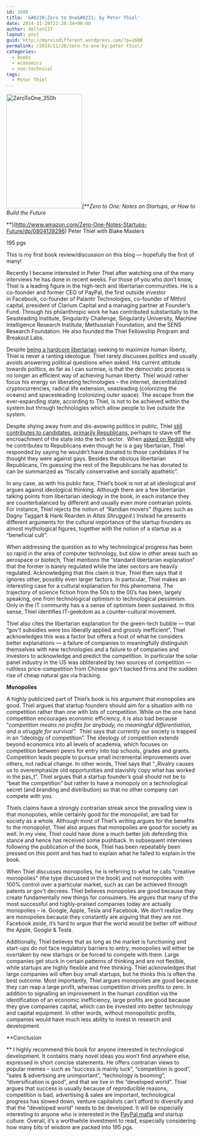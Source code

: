 ```yaml
---
id: 1608
title: '&#8220;Zero to One&#8221; by Peter Thiel'
date: 2014-11-28T22:20:34+00:00
author: delton137
layout: post
guid: http://moreisdifferent.wordpress.com/?p=1608
permalink: /2014/11/28/zero-to-one-by-peter-thiel/
categories:
  - books
  - economics
  - non-technical
tags:
  - Peter Thiel
---
```

[<img class=" size-medium wp-image-1627 alignright" src="http://www.danielcelton.com/wp-content/uploads/2014/11/zerotoone_350h.jpg?w=199" alt="ZeroToOne_350h" width="199" height="300" srcset="http://www.moreisdifferent.com/wp-content/uploads/2014/11/zerotoone_350h.jpg 233w, http://www.moreisdifferent.com/wp-content/uploads/2014/11/zerotoone_350h-200x300.jpg 200w" sizes="(max-width: 199px) 100vw, 199px" />](http://www.danielcelton.com/wp-content/uploads/2014/11/zerotoone_350h.jpg)[**_Zero to One: Notes on Startups, or How to Build the Future_
  
**](http://www.amazon.com/Zero-One-Notes-Startups-Future/dp/0804139296) Peter Thiel with Blake Masters
  
195 pgs

This is my first book review/discussion on this blog &#8212; hopefully the first of many!

Recently I became interested in Peter Thiel after watching one of the many interviews he has done in recent weeks. For those of you who don&#8217;t know, Thiel is a leading figure in the high-tech and libertarian communities. He is a co-founder and former CEO of PayPal, the first outside investor in Facebook, co-founder of Palantir Technologies, co-founder of Mithril capital, president of Clarium Capital and a managing partner at Founder&#8217;s Fund. Through his philanthropic work he has contributed substantially to the Seasteading Institute, Singularity Challenge, Singularity University, Machine Intelligence Research Institute, Methuselah Foundation, and the SENS Research Foundation. He also founded the Thiel Fellowship Program and Breakout Labs.

<!--more-->


  
Despite [being a hardcore libertarian](http://www.cato-unbound.org/2009/04/13/peter-thiel/education-libertarian) seeking to maximize human liberty, Thiel is never a ranting ideologue. Thiel rarely discusses politics and usually avoids answering political questions when asked. His current attitude towards politics, as far as I can surmise, is that the democratic process is no longer an efficient way of achieving human liberty. Thiel would rather focus his energy on liberating technologies &#8211; the internet, decentralized cryptocurrencies, radical life extension, seasteading (colonizing the oceans) and spacesteading (colonizing outer space). The escape from the ever-expanding state, according to Thiel, is not to be achieved within the system but through technologies which allow people to live outside the system.

Despite shying away from and dis-avowing politics in public, Thiel [still contributes to candidates](http://www.mercurynews.com/business/ci_26666183/peter-thiel-wields-political-influence-gop), [primarily Republicans](en.wikipedia.org/wiki/Peter_Thiel#Support_for_political_activism), perhaps to stave off the encroachment of the state into the tech sector.  When [asked on Reddit](http://www.reddit.com/r/IAmA/comments/2g4g95/peter_thiel_technology_entrepreneur_and_investor) why he contributes to Republicans even though he is a gay libertarian, Thiel responded by saying he wouldn&#8217;t have donated to those candidates if he thought they were against gays. Besides the obvious libertarian Republicans, I&#8217;m guessing the rest of the Republicans he has donated to can be summarized as &#8220;fiscally conservative and socially apathetic&#8221;.

In any case, as with his public face, Thiel&#8217;s book is not at all ideological and argues against ideological thinking. Although there are a few libertarian talking points from libertarian ideology in the book, in each instance they are counterbalanced by different and usually even more contrarian points. For instance, Thiel rejects the notion of &#8220;Randian movers&#8221; (figures such as Dagny Taggart & Hank Rearden in _Atlas Shrugged_.) Instead he presents different arguments for the cultural importance of the startup founders as almost mythological figures, together with the notion of a startup as a &#8220;beneficial cult&#8221;.

When addressing the question as to why technological progress has been so rapid in the area of computer technology, but slow in other areas such as aerospace or biotech, Thiel mentions the &#8220;standard libertarian explanation&#8221; that the former is barely regulated while the later sectors are heavily regulated. Acknowledging that this claim is true, Thiel then says that it ignores other, possibly even larger factors. In particular, Thiel makes an interesting case for a cultural explanation for this phenomena. The trajectory of science fiction from the 50s to the 00&#8217;s has been, largely speaking, one from technological optimism to technological pessimism. Only in the IT community has a a sense of optimism been sustained. In this sense, Thiel identifies IT-geekdom as a counter-cultural movement.

Thiel also cites the libertarian explanation for the green-tech bubble &#8212; that &#8220;gov&#8217;t subsidies were too liberally applied and grossly inefficient&#8221;. Thiel acknowledges this was a factor but offers a host of what he considers better explanations &#8212; a failure of companies to meaningfully distinguish themselves with new technologies and a failure to of companies and investors to acknowledge and predict the competition. In particular the solar panel industry in the US was obliterated by two sources of competition &#8212; ruthless price-competition from Chinese gov&#8217;t backed firms and the sudden rise of cheap natural gas via fracking.

**Monopolies**
  
A highly publicized part of Thiel&#8217;s book is his argument that monopolies are good. Thiel argues that startup founders should aim for a situation with no competition rather than one with lots of competition. While on the one hand competition encourages economic efficiency, it is also bad because &#8220;_competition means no profits for anybody, no meaningful differentiation, and a struggle for survival&#8221;._  Thiel says that currently our society is trapped in an &#8220;ideology of competition&#8221;. The ideology of competition extends beyond economics into all levels of academia, which focuses on competition between peers for entry into top schools, grades and grants. Competition leads people to pursue small incremental improvements over others, not radical change. In other words, Thiel says that &#8220;_Rivalry causes us to overemphasize old opportunities and slavishly copy what has worked in the pas_t&#8221;. Thiel argues that a startup founder&#8217;s goal should not be to &#8220;beat the competition&#8221; but rather to have a monopoly on a technological secret (and branding and distribution) so that no other company can compete with you.

Thiels claims have a strongly contrarian streak since the prevailing view is that monopolies, while certainly good for the monopolist, are bad for society as a whole. Although most of Thiel&#8217;s writing argues for the benefits to the monopolist, Thiel also argues that monopolies are good for society as well. In my view, Thiel could have done a much better job defending this stance and hence has received some pushback. In subsequent interviews following the publication of the book, Thiel has been repeatably been pressed on this point and has had to explain what he failed to explain in the book.

When Thiel discusses monopolies, he is referring to what he calls &#8220;creative monopolies&#8221; (the type discussed in the book) and not monopolies with 100% control over a particular market, such as can be achieved through patents or gov&#8217;t decrees. Thiel believes monopolies are good because they create fundamentally new things for consumers. He argues that many of the most successful and highly-praised companies today are actually monopolies &#8211; ie. Google, Apple, Tesla and Facebook. We don&#8217;t realize they are monopolies because they constantly are arguing that they are not. Facebook aside, it&#8217;s hard to argue that the world would be better off without the Apple, Google & Tesla.

Additionally, Thiel believes that as long as the market is functioning and start-ups do not face regulatory barriers to entry, monopolies will either be overtaken by new startups or be forced to compete with them. Large companies get stuck in certain patterns of thinking and are not flexible, while startups are highly flexible and free thinking. Thiel acknowledges that large companies will often buy small startups, but he thinks this is often the best outcome. Most importantly, Thiel argues monopolies are good because they can reap a large profit, whereas competition drives profits to zero. In addition to signalling an improvement in the human condition via the identification of an economic inefficiency, large profits are good because they give companies capital, which can be invested into better technology and capital equipment. In other words, without monopolistic profits, companies would have much less ability to invest in research and development.

**Conclusion
  
** I highly recommend this book for anyone interested in technological development. It contains many novel ideas you won&#8217;t find anywhere else, expressed in short concise statements. He offers contrarian views to popular memes &#8211; such as &#8220;success is mainly luck&#8221;, &#8220;competition is good&#8221;, &#8220;sales & advertising are unimportant&#8221;, &#8220;technology is booming&#8221;, &#8220;diversification is good&#8221;, and that we live in the &#8220;developed world&#8221;. Thiel argues that success is usually because of reproducible reasons, competition is bad, advertising & sales are important, technological progress has slowed down, venture capitalists can&#8217;t afford to diversify and that the &#8220;developed world&#8221; needs to be developed. It will be especially interesting to anyone who is interested in the [PayPal mafia](http://www.google.com/url?sa=t&rct=j&q=&esrc=s&source=web&cd=2&cad=rja&uact=8&ved=0CCgQjBAwAQ&url=http%3A%2F%2Fen.wikipedia.org%2Fwiki%2FPayPal_Mafia&ei=6O94VPLWOcecgwSCloTYDA&usg=AFQjCNHxRMdeig6s86KwRTwcYYiBDZ4C0g&sig2=7jmi7yX04Pz9Q596TbKHog&bvm=bv.80642063,d.eXY) and startup culture. Overall, it&#8217;s a worthwhile investment to read, especially considering how many bits of wisdom are packed into 195 pgs.